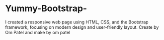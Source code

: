 # Yummy-Bootstrap-
I created a responsive web page using HTML, CSS, and the Bootstrap framework, focusing on modern design and user-friendly layout.
Create by Om Patel
and make by om patel
